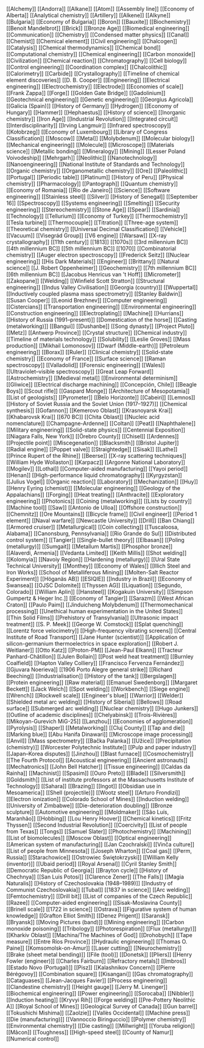 [[Alchemy]]
[[Andorra]]
[[Alkane]]
[[Atom]]
[[Assembly line]]
[[Economy of Alberta]]
[[Analytical chemistry]]
[[Artillery]]
[[Alkene]]
[[Alkyne]]
[[Bulgaria]]
[[Economy of Bulgaria]]
[[Boron]]
[[Bauxite]]
[[Biochemistry]]
[[Benoit Mandelbrot]]
[[Brick]]
[[Bronze Age]]
[[Biomedical engineering]]
[[Communication]]
[[Chemistry]]
[[Condensed matter physics]]
[[Canal]]
[[Chemist]]
[[Chemical element]]
[[Civil engineering]]
[[Chalcogen]]
[[Catalysis]]
[[Chemical thermodynamics]]
[[Chemical bond]]
[[Computational chemistry]]
[[Chemical engineering]]
[[Carbon monoxide]]
[[Civilization]]
[[Chemical reaction]]
[[Chromatography]]
[[Cell biology]]
[[Control engineering]]
[[Coordination complex]]
[[Chalcolithic]]
[[Calorimetry]]
[[Carbide]]
[[Crystallography]]
[[Timeline of chemical element discoveries]]
[[D. B. Cooper]]
[[Engineering]]
[[Electrical engineering]]
[[Electrochemistry]]
[[Electrode]]
[[Economies of scale]]
[[Frank Zappa]]
[[Forge]]
[[Golden Gate Bridge]]
[[Gadolinium]]
[[Geotechnical engineering]]
[[Genetic engineering]]
[[Georgius Agricola]]
[[Galicia (Spain)]]
[[History of Germany]]
[[Hydrogen]]
[[Economy of Hungary]]
[[Hammer]]
[[Hephaestus]]
[[History of science]]
[[Inorganic chemistry]]
[[Iron Age]]
[[Industrial Revolution]]
[[Integrated circuit]]
[[Interdisciplinarity]]
[[Irving Langmuir]]
[[Infrared spectroscopy]]
[[Kołobrzeg]]
[[Economy of Luxembourg]]
[[Library of Congress Classification]]
[[Moscow]]
[[Metal]]
[[Molybdenum]]
[[Molecular biology]]
[[Mechanical engineering]]
[[Molecule]]
[[Microscope]]
[[Materials science]]
[[Metallic bonding]]
[[Mineralogy]]
[[Mining]]
[[Lesser Poland Voivodeship]]
[[Mehrgarh]]
[[Neolithic]]
[[Nanotechnology]]
[[Nanoengineering]]
[[National Institute of Standards and Technology]]
[[Organic chemistry]]
[[Organometallic chemistry]]
[[Ore]]
[[Paleolithic]]
[[Portugal]]
[[Periodic table]]
[[Platinum]]
[[History of Peru]]
[[Physical chemistry]]
[[Pharmacology]]
[[Pantograph]]
[[Quantum chemistry]]
[[Economy of Romania]]
[[Rio de Janeiro]]
[[Science]]
[[Software engineering]]
[[Stainless steel]]
[[Silver]]
[[History of Senegal]]
[[September 16]]
[[Spectroscopy]]
[[Systems engineering]]
[[Smelting]]
[[Security engineering]]
[[Stereochemistry]]
[[Stone Age]]
[[Spear]]
[[Sardinia]]
[[Technology]]
[[Tellurium]]
[[Economy of Turkey]]
[[Thermochemistry]]
[[Tesla turbine]]
[[Thermocouple]]
[[Titration]]
[[Three-age system]]
[[Theoretical chemistry]]
[[Universal Decimal Classification]]
[[Vehicle]]
[[Vacuum]]
[[Visegrád Group]]
[[V6 engine]]
[[Warsaw]]
[[X-ray crystallography]]
[[11th century]]
[[1813]]
[[1070s]]
[[3rd millennium BC]]
[[4th millennium BC]]
[[5th millennium BC]]
[[1070]]
[[Combinatorial chemistry]]
[[Auger electron spectroscopy]]
[[Frederick Seitz]]
[[Nuclear engineering]]
[[His Dark Materials]]
[[Engineer]]
[[Brittany]]
[[Natural science]]
[[J. Robert Oppenheimer]]
[[Geochemistry]]
[[7th millennium BC]]
[[6th millennium BC]]
[[Jacobus Henricus van 't Hoff]]
[[Micrometer]]
[[Zakopane]]
[[Welding]]
[[Winfield Scott Stratton]]
[[Structural engineering]]
[[Indus Valley Civilisation]]
[[Georgia (country)]]
[[Wuppertal]]
[[Inductively coupled plasma mass spectrometry]]
[[Stanley Baldwin]]
[[Susan Cooper]]
[[Leonid Brezhnev]]
[[Computer engineering]]
[[Cistercians]]
[[Transportation engineering]]
[[Environmental engineering]]
[[Construction engineering]]
[[Electroplating]]
[[Machine]]
[[Hurrians]]
[[History of Russia (1991–present)]]
[[Domestication of the horse]]
[[Casting (metalworking)]]
[[Bangui]]
[[Dushanbe]]
[[Song dynasty]]
[[Project Pluto]]
[[Metz]]
[[Antwerp Province]]
[[Crystal structure]]
[[Chemical industry]]
[[Timeline of materials technology]]
[[Solubility]]
[[Leslie Groves]]
[[Mass production]]
[[Mikhail Lomonosov]]
[[Dwarf (Middle-earth)]]
[[Petroleum engineering]]
[[Borax]]
[[Ruler]]
[[Clinical chemistry]]
[[Solid-state chemistry]]
[[Economy of France]]
[[Surface science]]
[[Raman spectroscopy]]
[[Valladolid]]
[[Forensic engineering]]
[[Wales]]
[[Ultraviolet–visible spectroscopy]]
[[Great Leap Forward]]
[[Astrochemistry]]
[[Medieval metal]]
[[Environmental determinism]]
[[Gliwice]]
[[Electrical discharge machining]]
[[Concepción, Chile]]
[[Beagle Boys]]
[[Scout rifle]]
[[Gaspard Monge]]
[[Architecture of Mesopotamia]]
[[List of geologists]]
[[Pyrometer]]
[[Belo Horizonte]]
[[Cabeiri]]
[[Lemnos]]
[[History of Soviet Russia and the Soviet Union (1917–1927)]]
[[Chemical synthesis]]
[[Gofannon]]
[[Kemerovo Oblast]]
[[Krasnoyarsk Krai]]
[[Khabarovsk Krai]]
[[670 BC]]
[[Chita Oblast]]
[[Nucleic acid nomenclature]]
[[Champagne-Ardenne]]
[[Coltan]]
[[Peat]]
[[Naphthalene]]
[[Military engineering]]
[[Solid-state physics]]
[[Centennial Exposition]]
[[Niagara Falls, New York]]
[[Örebro County]]
[[Chisel]]
[[Ardennes]]
[[Projectile point]]
[[Miscegenation]]
[[Blacksmith]]
[[Bristol Jupiter]]
[[Radial engine]]
[[Poppet valve]]
[[Straightedge]]
[[Sisak]]
[[Lathe]]
[[Prince Rupert of the Rhine]]
[[Beerse]]
[[X-ray scattering techniques]]
[[William Hyde Wollaston]]
[[Karpacz]]
[[Argonne National Laboratory]]
[[Mogilev]]
[[Lothal]]
[[Computer-aided manufacturing]]
[[Yayoi period]]
[[Henan]]
[[High-performance liquid chromatography]]
[[Kyrgyzstan]]
[[Julius Vogel]]
[[Organic reaction]]
[[Laboratory]]
[[Mechanization]]
[[Huy]]
[[Henry Eyring (chemist)]]
[[Molecular engineering]]
[[Geology of the Appalachians]]
[[Forging]]
[[Heat treating]]
[[Anthracite]]
[[Exploratory engineering]]
[[Photonics]]
[[Coining (metalworking)]]
[[Lists by country]]
[[Machine tool]]
[[Saw]]
[[Antonio de Ulloa]]
[[Offshore construction]]
[[Chemnitz]]
[[Ore Mountains]]
[[Bicycle frame]]
[[Civil engineer]]
[[Period 1 element]]
[[Naval warfare]]
[[Newcastle University]]
[[Drill]]
[[Ban Chiang]]
[[Armored cruiser]]
[[Metallurgical]]
[[Coin collecting]]
[[Tuscaloosa, Alabama]]
[[Canonsburg, Pennsylvania]]
[[Rio Grande do Sul]]
[[Distributed control system]]
[[Tangier]]
[[Single-bullet theory]]
[[Elbasan]]
[[Poling (metallurgy)]]
[[Sumgait]]
[[Metallum Martis]]
[[Phosphor bronze]]
[[Alaverdi, Armenia]]
[[Vedanta Limited]]
[[Keith Millis]]
[[Shot welding]]
[[Kolomyia]]
[[Navoiy Region]]
[[Hardening (metallurgy)]]
[[Ural State Technical University]]
[[Monthey]]
[[Economy of Wales]]
[[Illich Steel and Iron Works]]
[[School of Metalliferous Mining]]
[[Molten-Salt Reactor Experiment]]
[[Höganäs AB]]
[[ESIQIE]]
[[Industry in Brazil]]
[[Economy of Swansea]]
[[OJSC Dolomite]]
[[Thyssen AG]]
[[Liquation]]
[[Segundo, Colorado]]
[[William Aplin]]
[[Hansteel]]
[[Kogakuin University]]
[[Simpson Gumpertz & Heger Inc.]]
[[Economy of Tangier]]
[[Sarazm]]
[[West African Craton]]
[[Paulo Paim]]
[[Jinduicheng Molybdenum]]
[[Thermomechanical processing]]
[[Unethical human experimentation in the United States]]
[[Thin Solid Films]]
[[Prehistory of Transylvania]]
[[Ultrasonic impact treatment]]
[[S. P. Meek]]
[[George W. Comstock]]
[[Splat quenching]]
[[Lorentz force velocimetry]]
[[High-frequency vibrating screens]]
[[Central Institute of Road Transport]]
[[Jane Hunter (scientist)]]
[[Application of silicon-germanium thermoelectrics in space exploration]]
[[Robert J. Weitlaner]]
[[Otto Katz]]
[[Proton-PM]]
[[Jean-Paul Elkann]]
[[Tracteur Panhard-Châtillon]]
[[Julen Bollain]]
[[Post weld heat treatment]]
[[Burnley Coalfield]]
[[Hapton Valley Colliery]]
[[Francisco Fervenza Fernández]]
[[Gjuvara Noerieva]]
[[1906 Porto Alegre general strike]]
[[Richard Beeching]]
[[Industrialisation]]
[[History of the tank]]
[[Bergslagen]]
[[Protein engineering]]
[[Raw material]]
[[Emanuel Swedenborg]]
[[Margaret Beckett]]
[[Jack Welch]]
[[Spot welding]]
[[Workbench]]
[[Siege engine]]
[[Wrench]]
[[Rockwell scale]]
[[Engineer's blue]]
[[Warrior]]
[[Welder]]
[[Shielded metal arc welding]]
[[History of Siberia]]
[[Bellows]]
[[Road surface]]
[[Submerged arc welding]]
[[Nuclear chemistry]]
[[Hugo Junkers]]
[[Outline of academic disciplines]]
[[Chelyabinsk]]
[[Trois-Rivières]]
[[Mikoyan-Gurevich MiG-25]]
[[Lanzhou]]
[[Economies of agglomeration]]
[[Pyrolysis]]
[[Shaper]]
[[Metalworking]]
[[Cluj County]]
[[Tap and die]]
[[Marking blue]]
[[Abu Hanifa Dinawari]]
[[Microscope image processing]]
[[Anvil]]
[[Mass spectrometry]]
[[Bačka Palanka]]
[[Užice]]
[[Precipitation (chemistry)]]
[[Worcester Polytechnic Institute]]
[[Pulp and paper industry]]
[[Japan–Korea disputes]]
[[Jinzhou]]
[[Blast furnace]]
[[Cosmochemistry]]
[[The Fourth Protocol]]
[[Acoustical engineering]]
[[Ancient astronauts]]
[[Mechatronics]]
[[John Bell Hatcher]]
[[Tissue engineering]]
[[Caldas da Rainha]]
[[Machinist]]
[[Spasim]]
[[Ouro Preto]]
[[Blade]]
[[Silversmith]]
[[Goldsmith]]
[[List of institute professors at the Massachusetts Institute of Technology]]
[[Sahara]]
[[Brazing]]
[[Ingot]]
[[Obsidian use in Mesoamerica]]
[[Shell (projectile)]]
[[Wootz steel]]
[[Arturo Frondizi]]
[[Electron ionization]]
[[Colorado School of Mines]]
[[Induction welding]]
[[University of Zimbabwe]]
[[Die-deterioration doubling]]
[[Bronze sculpture]]
[[Automotive engineering]]
[[Moldmaker]]
[[São Luís, Maranhão]]
[[Hobbing]]
[[Lou Henry Hoover]]
[[Chemical kinetics]]
[[Fritz Thyssen]]
[[Second Industrial Revolution]]
[[Coercivity]]
[[List of people from Texas]]
[[Tongs]]
[[Samuel Slater]]
[[Photochemistry]]
[[Machining]]
[[List of biomolecules]]
[[Moscow Oblast]]
[[Optical engineering]]
[[American system of manufacturing]]
[[Jan Czochralski]]
[[Vinča culture]]
[[List of people from Minnesota]]
[[Joseph Wharton]]
[[Coal gas]]
[[Perm, Russia]]
[[Starachowice]]
[[Ostrowiec Świętokrzyski]]
[[William Kelly (inventor)]]
[[Ubaid period]]
[[Royal Arsenal]]
[[Cyril Stanley Smith]]
[[Democratic Republic of Georgia]]
[[Brayton cycle]]
[[History of Chechnya]]
[[San Luis Potosí]]
[[Clarence Zener]]
[[The Falls]]
[[Magia Naturalis]]
[[History of Czechoslovakia (1948–1989)]]
[[Industry of Communist Czechoslovakia]]
[[Tubal]]
[[1837 in science]]
[[Arc welding]]
[[Femtochemistry]]
[[Drill bit]]
[[List of companies of the Czech Republic]]
[[Razee]]
[[Computer-aided engineering]]
[[Sisak-Moslavina County]]
[[Brinell scale]]
[[1722 in science]]
[[Ostrava]]
[[Figurative system of human knowledge]]
[[Grafton Elliot Smith]]
[[Denez Prigent]]
[[Saransk]]
[[Bryansk]]
[[Moving Pictures (band)]]
[[Mining engineering]]
[[Carbon monoxide poisoning]]
[[Tribology]]
[[Photorespiration]]
[[Flux (metallurgy)]]
[[Kharkiv Oblast]]
[[Machina/The Machines of God]]
[[Drohobych]]
[[Tape measure]]
[[Entre Ríos Province]]
[[Hydraulic engineering]]
[[Thomas O. Paine]]
[[Komsomolsk-on-Amur]]
[[Laser cutting]]
[[Neurochemistry]]
[[Brake (sheet metal bending)]]
[[File (tool)]]
[[Donetsk]]
[[Pliers]]
[[Henry Fowler (engineer)]]
[[Charles Fairburn]]
[[Refractory metals]]
[[Imbros]]
[[Estado Novo (Portugal)]]
[[Pisz]]
[[Kalashnikov Concern]]
[[Pierre Bérégovoy]]
[[Combination square]]
[[Kisangani]]
[[Gas chromatography]]
[[Cataguases]]
[[Jean-Jacques Favier]]
[[Process engineering]]
[[Clandestine chemistry]]
[[Height gauge]]
[[Jerry M. Linenger]]
[[Biochemical engineering]]
[[Power engineering]]
[[Sorocaba]]
[[Nibbler]]
[[Induction heating]]
[[Kryvyi Rih]]
[[Forge welding]]
[[Pre-Pottery Neolithic A]]
[[Royal School of Mines]]
[[Geological Survey of Canada]]
[[Gun barrel]]
[[Tokushichi Mishima]]
[[Zaolzie]]
[[Vallès Occidental]]
[[Machine press]]
[[Die (manufacturing)]]
[[Vannoccio Biringuccio]]
[[Polymer chemistry]]
[[Environmental chemistry]]
[[Die casting]]
[[Millwright]]
[[Yoruba religion]]
[[Mâcon]]
[[Toughness]]
[[High-speed steel]]
[[County of Namur]]
[[Numerical control]]

